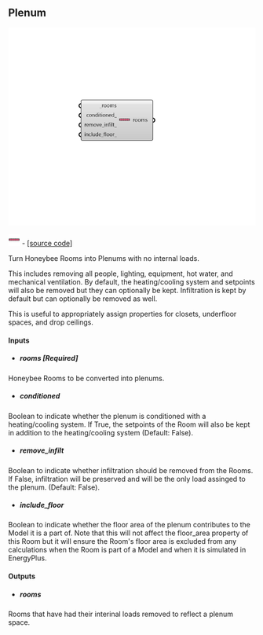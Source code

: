 ## Plenum

![](../../images/components/Plenum.png)

![](../../images/icons/Plenum.png) - [[source code]](https://github.com/ladybug-tools/honeybee-grasshopper-energy/blob/master/honeybee_grasshopper_energy/src//HB%20Plenum.py)


Turn Honeybee Rooms into Plenums with no internal loads. 

This includes removing all people, lighting, equipment, hot water, and mechanical ventilation. By default, the heating/cooling system and setpoints will also be removed but they can optionally be kept. Infiltration is kept by default but can optionally be removed as well. 

This is useful to appropriately assign properties for closets, underfloor spaces, and drop ceilings. 



#### Inputs
* ##### rooms [Required]
Honeybee Rooms to be converted into plenums. 
* ##### conditioned 
Boolean to indicate whether the plenum is conditioned with a heating/cooling system. If True, the setpoints of the Room will also be kept in addition to the heating/cooling system (Default: False). 
* ##### remove_infilt 
Boolean to indicate whether infiltration should be removed from the Rooms. If False, infiltration will be preserved and will be the only load assinged to the plenum. (Default: False). 
* ##### include_floor 
Boolean to indicate whether the floor area of the plenum contributes to the Model it is a part of. Note that this will not affect the floor_area property of this Room but it will ensure the Room's floor area is excluded from any calculations when the Room is part of a Model and when it is simulated in EnergyPlus. 

#### Outputs
* ##### rooms
Rooms that have had their interinal loads removed to reflect a plenum space. 